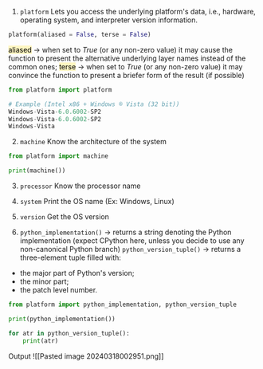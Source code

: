 1) `platform`
Lets you access the underlying platform's data, i.e., hardware, operating system, and interpreter version information.
```python
platform(aliased = False, terse = False)
```

<mark style="background: #FFF3A3A6;">aliased</mark> → when set to *True* (or any non-zero value) it may cause the function to present the alternative underlying layer names instead of the common ones;
<mark style="background: #FFF3A3A6;">terse</mark> → when set to *True* (or any non-zero value) it may convince the function to present a briefer form of the result (if possible)

```python
from platform import platform

# Example (Intel x86 + Windows ® Vista (32 bit))
Windows-Vista-6.0.6002-SP2
Windows-Vista-6.0.6002-SP2
Windows-Vista
```


2) `machine`
Know the architecture of the system
```python
from platform import machine

print(machine())
```

3) `processor`
Know the processor name

4) `system`
Print the OS name (Ex: Windows, Linux)

5) `version`
Get the OS version

6) `python_implementation()` → returns a string denoting the Python implementation (expect CPython here, unless you decide to use any non-canonical Python branch)
`python_version_tuple()` → returns a three-element tuple filled with:
- the major part of Python's version;
- the minor part;
- the patch level number.

```python
from platform import python_implementation, python_version_tuple

print(python_implementation())

for atr in python_version_tuple():
    print(atr)
```

Output
![[Pasted image 20240318002951.png]]

